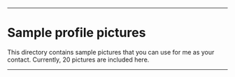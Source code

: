 
***

# Sample profile pictures

This directory contains sample pictures that you can use for me as your contact. Currently, 20 pictures are included here.

***
